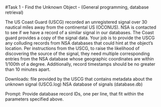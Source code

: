 #Task 1 - Find the Unknown Object - (General programming, database retrieval)

The US Coast Guard (USCG) recorded an unregistered signal over 30 nautical miles away from the continental US (OCONUS). 
NSA is contacted to see if we have a record of a similar signal in our databases. 
The Coast guard provides a copy of the signal data. 
Your job is to provide the USCG any colluding records from NSA databases that could hint at the object’s location. 
Per instructions from the USCG, to raise the likelihood of discovering the source of the signal, 
they need multiple corresponding entries from the NSA database whose geographic coordinates are within 1/100th of a degree. 
Additionally, record timestamps should be no greater than 10 minutes apart.

Downloads:
file provided by the USCG that contains metadata about the unknown signal (USCG.log)
NSA database of signals (database.db)

Prompt:
Provide database record IDs, one per line, that fit within the parameters specified above.
